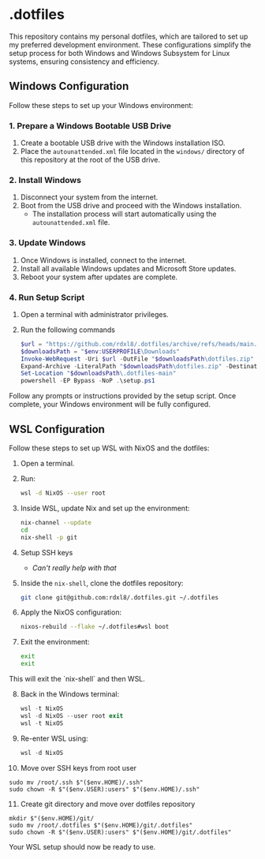 # .dotfiles

This repository contains my personal dotfiles, which are tailored to set up my preferred development environment. These configurations simplify the setup process for both Windows and Windows Subsystem for Linux systems, ensuring consistency and efficiency.

## Windows Configuration

Follow these steps to set up your Windows environment:

### 1. Prepare a Windows Bootable USB Drive

1. Create a bootable USB drive with the Windows installation ISO.
2. Place the `autounattended.xml` file located in the `windows/` directory of this repository at the root of the USB drive.

### 2. Install Windows

1. Disconnect your system from the internet.
2. Boot from the USB drive and proceed with the Windows installation.
   - The installation process will start automatically using the `autounattended.xml` file.

### 3. Update Windows

1. Once Windows is installed, connect to the internet.
2. Install all available Windows updates and Microsoft Store updates.
3. Reboot your system after updates are complete.

### 4. Run Setup Script

1. Open a terminal with administrator privileges.

2. Run the following commands
   ```powershell
   $url = "https://github.com/rdxl8/.dotfiles/archive/refs/heads/main.zip"
   $downloadsPath = "$env:USERPROFILE\Downloads"
   Invoke-WebRequest -Uri $url -OutFile "$downloadsPath\dotfiles.zip"
   Expand-Archive -LiteralPath "$downloadsPath\dotfiles.zip" -DestinationPath "$downloadsPath"
   Set-Location "$downloadsPath\.dotfiles-main"
   powershell -EP Bypass -NoP .\setup.ps1
   ```

Follow any prompts or instructions provided by the setup script. Once complete, your Windows environment will be fully configured.

## WSL Configuration

Follow these steps to set up WSL with NixOS and the dotfiles:

1. Open a terminal.

2. Run:
   ```bash
   wsl -d NixOS --user root
   ```

3. Inside WSL, update Nix and set up the environment:
   ```bash
   nix-channel --update
   cd
   nix-shell -p git
   ```
4. Setup SSH keys
   - *Can't really help with that*

5. Inside the `nix-shell`, clone the dotfiles repository:
   ```bash
   git clone git@github.com:rdxl8/.dotfiles.git ~/.dotfiles
   ```

6. Apply the NixOS configuration:
   ```bash
   nixos-rebuild --flake ~/.dotfiles#wsl boot
   ```

7. Exit the environment:
   ```bash
   exit
   exit
   ```
This will exit the \`nix-shell\` and then WSL.

8. Back in the Windows terminal:
   ```powershell
   wsl -t NixOS
   wsl -d NixOS --user root exit
   wsl -t NixOS
   ```
9. Re-enter WSL using:
   ```powershell
   wsl -d NixOS
   ```
10. Move over SSH keys from root user
   ```nushell
   sudo mv /root/.ssh $"($env.HOME)/.ssh"
   sudo chown -R $"($env.USER):users" $"($env.HOME)/.ssh"
   ```
11. Create git directory and move over dotfiles repository
   ```nushell
   mkdir $"($env.HOME)/git/
   sudo mv /root/.dotfiles $"($env.HOME)/git/.dotfiles"
   sudo chown -R $"($env.USER):users" $"($env.HOME)/git/.dotfiles"
   ```
   
Your WSL setup should now be ready to use.
